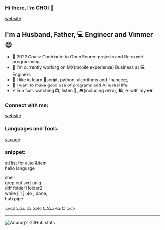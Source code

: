 ### Hi there, I'm CHOI 👋
[website]  

<!--
reference from https://raw.githubusercontent.com/codeSTACKr/codeSTACKr/master/README.md
**al-hub/al-hub** is a ✨ _special_ ✨ repository because its `README.md` (this file) appears on your GitHub profile.

Here are some ideas to get you started:

- 🔭 I’m currently working on ...
- 🌱 I’m currently learning ...
- 👯 I’m looking to collaborate on ...
- 🤔 I’m looking for help with ...
- 💬 Ask me about ...
- 📫 How to reach me: ...
- 😄 Pronouns: ...
- ⚡ Fun fact: ...
- 🔭 I just launched my first course: [Become A VS Code SuperHero!][course]!
- 👯 I’m looking to collaborate with other content creators
-->

## I'm a Husband, Father, 💻 Engineer and Vimmer 😄

- 🥅 2022 Goals: Contribute to Open Source projects and Be expert programming.
- 🔭 I’m currently working on MX(mobile experience) Business as 💻 Engineer.
- 🌱 I like to learn 🐚script, python, algorithms and finance💵, 
- 🤔 I want to make good use of programs and AI in real life.
- ⚡ Fun fact: watching 📺, listen 🎵, 🎮(including retro), 🛍️, ✈️ with my 👪!

### Connect with me:

[website]
<br />

### Languages and Tools:

[vscode]
<br />

### snippet:
stl list for auto &item  
hello language  

shell  
grep cut sort uniq  
diff folder1 folder2  
while [ 1 ]; do ; done;  
hub pipe  


ܘܐܚܕ ܒܐܝܕܗ ܕܛܠܝܬܐ ܘܐܡܪ ܠܗ ܛܠܝܬܐ ܩܘܡܝ

[website]: http://132.145.80.83/website/index.html  
[vscode]: https://vscode.dev/  


---
![Anurag's GitHub stats](https://github-readme-stats.vercel.app/api?username=al-hub&show_icons=true&theme=radical)
